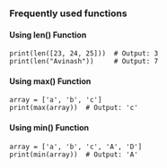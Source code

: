 ### Frequently used functions

#### Using len() Function
```
print(len([23, 24, 25]))  # Output: 3
print(len("Avinash"))     # Output: 7
```

#### Using max() Function
```
array = ['a', 'b', 'c']
print(max(array))  # Output: 'c'
```

#### Using min() Function
```
array = ['a', 'b', 'c', 'A', 'D']
print(min(array))  # Output: 'A'
```

